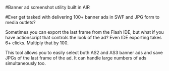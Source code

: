 #Banner ad screenshot utility built in AIR

#Ever get tasked with delivering 100+ banner ads in SWF and JPG form to media outlets? 

Sometimes you can export the last frame from the Flash IDE, but what if you have actionscript that controls the look of the ad? Even IDE exporting takes 6+ clicks. Multiply that by 100.

This tool allows you to easily select both AS2 and AS3 banner ads and save JPGs of the last frame of the ad. It can handle large numbers of ads simultaneously too.


